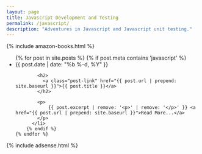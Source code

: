 ```yaml
---
layout: page
title: Javascript Development and Testing
permalink: /javascript/
description: "Adventures in Javascript and Javascript unit testing."
---
```

<div class="home">

{% include amazon-books.html %}

  <ul class="post-list">
    {% for post in site.posts %}
		{% if post.meta contains 'javascript' %}
		  <li>
			<span class="post-meta">{{ post.date | date: "%b %-d, %Y" }}</span>

			<h2>
			  <a class="post-link" href="{{ post.url | prepend: site.baseurl }}">{{ post.title }}</a>
			</h2>

			<p>
				{{ post.excerpt | remove: '<p>' | remove: '</p>' }} <a href="{{ post.url | prepend: site.baseurl }}">Read More...</a>
			</p>
		  </li>
		{% endif %}
    {% endfor %}
  </ul>
  
  
</div>

{% include adsense.html %}
